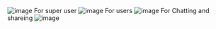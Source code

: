 ![image](https://github.com/user-attachments/assets/f05d9683-fa8b-4a99-8a38-e4595d807090)
For super user
![image](https://github.com/user-attachments/assets/23a56b01-d035-4274-a21e-a6ddba7a55f2)
For users
![image](https://github.com/user-attachments/assets/f5915d49-8afa-46c2-a354-e328c30c16ac)
For Chatting and shareing
![image](https://github.com/user-attachments/assets/04f6cdef-5618-4134-9abf-d262c49b1094)
